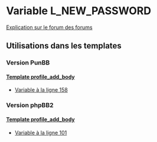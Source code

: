 # Variable L_NEW_PASSWORD
[Explication sur le forum des forums](http://forum.forumactif.com/t294113-listing-des-variables#L_NEW_PASSWORD)

## Utilisations dans les templates

### Version PunBB

#### [Template profile_add_body](punbb/profile_add_body.md)
* [Variable à la ligne 158](../punbb/profile_add_body.tpl#L158)

### Version phpBB2

#### [Template profile_add_body](subsilver/profile_add_body.md)
* [Variable à la ligne 101](../subsilver/profile_add_body.tpl#L101)